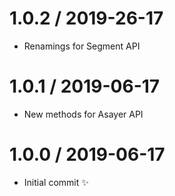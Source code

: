 
1.0.2 / 2019-26-17
==================

  * Renamings for Segment API

1.0.1 / 2019-06-17
==================

  * New methods for Asayer API

1.0.0 / 2019-06-17
==================

  * Initial commit :sparkles:
